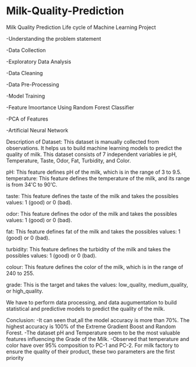 # Milk-Quality-Prediction

Milk Quality Prediction
Life cycle of Machine Learning Project

-Understanding the problem statement

-Data Collection

-Exploratory Data Analysis

-Data Cleaning

-Data Pre-Processing

-Model Training

-Feature Imoortance Using Random Forest Classifier

-PCA of Features

-Artificial Neural Network

Description of Dataset:
This dataset is manually collected from observations. It helps us to build machine learning models to predict the quality of milk. This dataset consists of 7 independent variables ie pH, Temperature, Taste, Odor, Fat, Turbidity, and Color.

pH: This feature defines pH of the milk, which is in the range of 3 to 9.5. temperature: This feature defines the temperature of the milk, and its range is from 34'C to 90'C.

taste: This feature defines the taste of the milk and takes the possibles values: 1 (good) or 0 (bad).

odor: This feature defines the odor of the milk and takes the possibles values: 1 (good) or 0 (bad).

fat: This feature defines fat of the milk and takes the possibles values: 1 (good) or 0 (bad).

turbidity: This feature defines the turbidity of the milk and takes the possibles values: 1 (good) or 0 (bad).

colour: This feature defines the color of the milk, which is in the range of 240 to 255.

grade: This is the target and takes the values: low_quality, medium_quality, or high_quality.

We have to perform data processing, and data augumentation to build statistical and predictive models to predict the quality of the milk.

Conclusion:
-It can seen that,all the model accuracy is more than 70%. The highest accuracy is 100% of the Extreme Gradient Boost and Random Forest.
-The dataset pH and Temperature seem to be the most valuable features influencing the Grade of the Milk.
-Observed that temperature and color have over 95% composition to PC-1 and PC-2. For milk factory to ensure the quality of their product, these two parameters are the first priority
